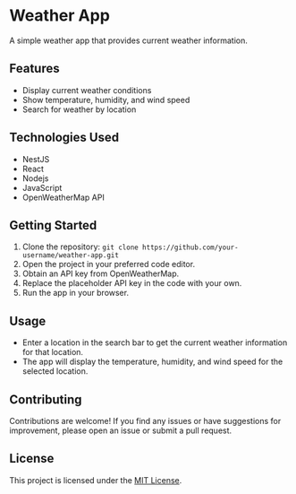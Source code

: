 # Weather App

A simple weather app that provides current weather information.

## Features

- Display current weather conditions
- Show temperature, humidity, and wind speed
- Search for weather by location

## Technologies Used

- NestJS
- React
- Nodejs
- JavaScript
- OpenWeatherMap API

## Getting Started

1. Clone the repository: `git clone https://github.com/your-username/weather-app.git`
2. Open the project in your preferred code editor.
3. Obtain an API key from OpenWeatherMap.
4. Replace the placeholder API key in the code with your own.
5. Run the app in your browser.

## Usage

- Enter a location in the search bar to get the current weather information for that location.
- The app will display the temperature, humidity, and wind speed for the selected location.

## Contributing

Contributions are welcome! If you find any issues or have suggestions for improvement, please open an issue or submit a pull request.

## License

This project is licensed under the [MIT License](LICENSE).
